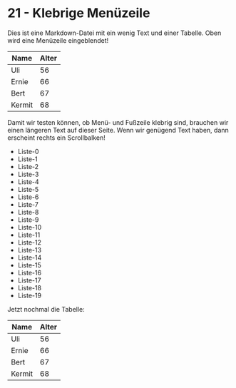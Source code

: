 # 21 - Klebrige Menüzeile

Dies ist eine Markdown-Datei
mit ein wenig Text und einer Tabelle.
Oben wird eine Menüzeile eingeblendet!

Name  | Alter
------|---
Uli   | 56
Ernie | 66
Bert  | 67
Kermit| 68

Damit wir testen können, ob Menü- und Fußzeile
klebrig sind, brauchen wir einen längeren Text
auf dieser Seite. Wenn wir genügend Text
haben, dann erscheint rechts ein Scrollbalken!

- Liste-0
- Liste-1
- Liste-2
- Liste-3
- Liste-4
- Liste-5
- Liste-6
- Liste-7
- Liste-8
- Liste-9
- Liste-10
- Liste-11
- Liste-12
- Liste-13
- Liste-14
- Liste-15
- Liste-16
- Liste-17
- Liste-18
- Liste-19

Jetzt nochmal die Tabelle:

Name  | Alter
------|---
Uli   | 56
Ernie | 66
Bert  | 67
Kermit| 68
